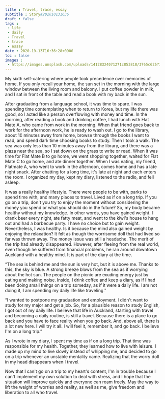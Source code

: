 ```yaml
---
title : Travel, trace, essay
subtitle : Story#202010131636
draft : false
tags :
 - life
 - daily
 - Travel
 - trace
 - essay
date : 2020-10-13T16:36:28+0900
toc : false
images : 
 - https://images.unsplash.com/uploads/14128324071271c853818/3765c625?ixlib=rb-1.2.1&q=80&fm=jpg&crop=entropy&cs=tinysrgb&w=1080&fit=max&ixid=eyJhcHBfaWQiOjE1NTU0OX0
---
```

My sixth self-catering where people took precedence over memories of home. If you only recall your home, the sun set in the morning with the large window between the living room and balcony. I put coffee powder in milk, and I sat in front of the table and read a book with my back in the sun.  

After graduating from a language school, it was time to spare. I was spending time contemplating when to return to Korea, but my life there was good, so I acted like a person overflowing with money and time. In the morning, after reading a book and drinking coffee, I had lunch with Flat Mate A, who came from work in the morning. When that friend goes back to work for the afternoon work, he is ready to wash out. I go to the library, about 10 minutes away from home, browse through the books I want to read, and spend dark time choosing books to study. Then I took a walk. The sea was only less than 10 minutes away from the library, and there was a plaza near the sea, so I sat down on the grass to write or read. When it was time for Flat Mate B to go home, we went shopping together, waited for Flat Mate C to go home, and ate dinner together. When I was eating, my friend, Flatmate A, who went to work in the afternoon, comes home and has a late night snack. After chatting for a long time, it's late at night and each enters the room. I organized my day, kept my diary, listened to the radio, and fell asleep.  

It was a really healthy lifestyle. There were people to be with, parks to spend time with, and many places to travel. Lived as if on a long trip. If you go on a trip, don't you try to enjoy the moment without considering the money you spend or what you should do in the future? So, my body became healthy without my knowledge. In other words, you have gained weight. I drank beer every night, ate fatty meat, and went to the kiwi's house to hang out and had a barbecue party. I have no choice but to gain weight. Nevertheless, I was healthy. Is it because the mind also gained weight by enjoying the relaxation? It felt as though the worrisome doll that had lived so far was thrown away. The money issue was still a headache. The merit of the trip had already disappeared. However, after fleeing from the real world, even though he suffered from financial problems, he ran around downtown Auckland with a healthy mind. It is part of the diary at the time.  

“The sea is behind me and the sun is very hot, but it is above me. Thanks to this, the sky is blue. A strong breeze blows from the sea as if worrying about the hot sun. The people on the picnic are exuding energy just by eating and making noise. Inside, I drink coffee and keep a diary, as if I had been doing small things on a trip someday, as if it were a daily life. I am not doing it, I am spending my daily life like traveling."  

“I wanted to postpone my graduation and employment. I didn't want to study for my major and get a job. So, for a plausible reason to study English, I got out of my daily life. I believe that life in Auckland, starting with travel and becoming a daily routine, is still a travel. Because there is a place to go back and you have to face reality when you go back. And, above all, there is a lot new here. I will try it all. I will feel it, remember it, and go back. I believe I'm on a long trip.”  

As I wrote in my diary, I spent my time as if on a long trip. That time was responsible for my health. Together, they learned how to live with leisure. I made up my mind to live slowly instead of whipping me, and decided to go on a trip whenever an unstable mentality came. Realizing that the worry doll in my head disappears when I travel.  

Now that I can't go on a trip to my heart's content, I'm in trouble because I can't implement my own solution to deal with stress, and I hope that the situation will improve quickly and everyone can roam freely. May the way to lift the weight of worries and reality, as well as me, give freedom and liberation to all who travel.